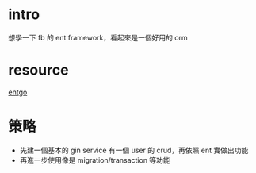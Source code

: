 # intro
想學一下 fb 的 ent framework，看起來是一個好用的 orm

# resource
[entgo](https://entgo.io/docs/getting-started/)

# 策略
- 先建一個基本的 gin service 有一個 user 的 crud，再依照 ent 實做出功能
- 再進一步使用像是 migration/transaction 等功能
